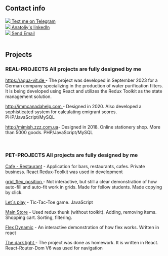 <h2>Contact info</h2>
<a href="https://t.me/a_sid_ks" target="_blank"><img
            src="https://github.com/sidhtc510/githubSettings/blob/main/telegram.png"> Text me on Telegram</a><br />
<a href="https://www.linkedin.com/in/sidhtc510/" target="_blank"><img
            src="https://github.com/sidhtc510/githubSettings/blob/main/linkedin.png"> Anatoliy`s linkedIn</a><br />
<a href="mailto:sidhtc510@gmail.com" target="_blank"><img
            src="https://github.com/sidhtc510/githubSettings/blob/main/mail.png"> Send Email</a>
<br /><br />


<h2>Projects</h2>
<h3>REAL-PROJECTS All projects are fully designed by me</h3>
<p><a href="https://aqua-vit.de">https://aqua-vit.de </a>
     - The project was developed in September 2023 for a German company
specializing in the production of water purification filters. It is being developed using React
and utilizes the Redux Toolkit as the state management solution.
</p>
<p><a href="http://immcanadahelp.com ">http://immcanadahelp.com </a>
        - Designed in 2020. Also developed a sophisticated system for calculating emigrant scores. PHP/JavaScript/MySQL
</p>
<p><a href="http://mimish.zzz.com.ua ">http://mimish.zzz.com.ua</a>- Designed in 2018. Online stationery shop. More
        than 5000 goods. PHP/JavaScript/MySQL
</p><br />
<h3>PET-PROJECTS All projects are fully designed by me</h3>
<p><a href="https://cafe-restaurant.onrender.com">Cafe - Restaurant</a> - Application for bars, restaurants, cafes. Private business. React Redux-Toolkit was used in development</p>
<p><a href="https://sidhtc510.github.io/grid_flex_position/">grid_flex_position </a>- Not interactive, but still a clear demonstration of how auto-fill and auto-fit work in grids. Made for fellow students. Made copying by click.</p>
<p><a href="https://cross-null.onrender.com/">Let`s play</a> - Tic-Tac-Toe game. JavaScript</p>
<p><a href="https://mainstore-redux.onrender.com/">Main Store</a> - Used redux thunk (without toolkit). Adding, removing items. Shopping cart. Sorting, filtering.</p>
<p><a href="https://flexdynamic.onrender.com/">Flex Dynamic</a> - An interactive demonstration of how flex works. Written in react</p>
<p><a href="https://the-dark-light.onrender.com/">The dark light </a>- The project was done as homework. It is written in React. React-Router-Dom V6 was used for navigation</p>

